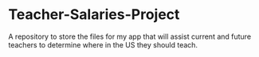 # Teacher-Salaries-Project
A repository to store the files for my app that will assist current and future teachers to determine where in the US they should teach.
